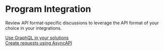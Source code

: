 # Program Integration #  
Review API format-specific discussions to leverage the API format of your choice in your integrations.  

[Use GraphQL in your solutions](../GraphQL/GraphQL_Requests.md)  
[Create requests using AsyncAPI](../asyncapi/AsyncAPI_Requests.md)  
